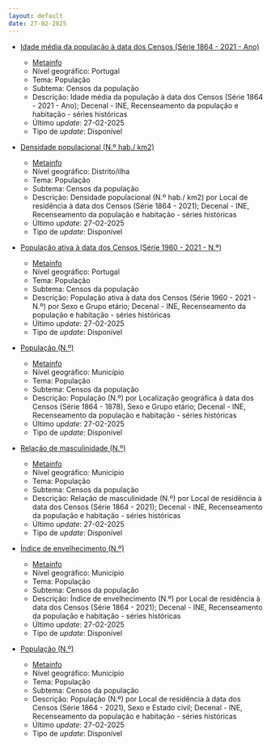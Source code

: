 ```yaml
---
layout: default
date: 27-02-2025
---
```

* [Idade média da população à data dos Censos (Série 1864 - 2021 - Ano)](https://www.ine.pt/xportal/xmain?xpid=INE&xpgid=ine_indicadores&indOcorrCod=0014355&contexto=bd&selTab=tab2)
  * [Metainfo](https://www.ine.pt/bddXplorer/htdocs/minfo.jsp?var_cd=0014355&lingua=PT)
  * Nível geográfico: Portugal
  * Tema: População
  * Subtema: Censos da população
  * Descrição: Idade média da população à data dos Censos (Série 1864 - 2021 - Ano); Decenal - INE, Recenseamento da população e habitação - séries históricas
  * Último _update_: 27-02-2025
  * Tipo de _update_: Disponível

* [Densidade populacional (N.º hab./ km2)](https://www.ine.pt/xportal/xmain?xpid=INE&xpgid=ine_indicadores&indOcorrCod=0014356&contexto=bd&selTab=tab2)
  * [Metainfo](https://www.ine.pt/bddXplorer/htdocs/minfo.jsp?var_cd=0014356&lingua=PT)
  * Nível geográfico: Distrito/ilha
  * Tema: População
  * Subtema: Censos da população
  * Descrição: Densidade populacional (N.º hab./ km2) por Local de residência à data dos Censos (Série 1864 - 2021); Decenal - INE, Recenseamento da população e habitação - séries históricas
  * Último _update_: 27-02-2025
  * Tipo de _update_: Disponível

* [População ativa à data dos Censos (Série 1960 - 2021 - N.º)](https://www.ine.pt/xportal/xmain?xpid=INE&xpgid=ine_indicadores&indOcorrCod=0014357&contexto=bd&selTab=tab2)
  * [Metainfo](https://www.ine.pt/bddXplorer/htdocs/minfo.jsp?var_cd=0014357&lingua=PT)
  * Nível geográfico: Portugal
  * Tema: População
  * Subtema: Censos da população
  * Descrição: População ativa à data dos Censos (Série 1960 - 2021 - N.º) por Sexo e Grupo etário; Decenal - INE, Recenseamento da população e habitação - séries históricas
  * Último _update_: 27-02-2025
  * Tipo de _update_: Disponível

* [População (N.º)](https://www.ine.pt/xportal/xmain?xpid=INE&xpgid=ine_indicadores&indOcorrCod=0014358&contexto=bd&selTab=tab2)
  * [Metainfo](https://www.ine.pt/bddXplorer/htdocs/minfo.jsp?var_cd=0014358&lingua=PT)
  * Nível geográfico: Município
  * Tema: População
  * Subtema: Censos da população
  * Descrição: População (N.º) por Localização geográfica à data dos Censos (Série 1864 - 1878), Sexo e Grupo etário; Decenal - INE, Recenseamento da população e habitação - séries históricas
  * Último _update_: 27-02-2025
  * Tipo de _update_: Disponível

* [Relação de masculinidade (N.º)](https://www.ine.pt/xportal/xmain?xpid=INE&xpgid=ine_indicadores&indOcorrCod=0014362&contexto=bd&selTab=tab2)
  * [Metainfo](https://www.ine.pt/bddXplorer/htdocs/minfo.jsp?var_cd=0014362&lingua=PT)
  * Nível geográfico: Município
  * Tema: População
  * Subtema: Censos da população
  * Descrição: Relação de masculinidade (N.º) por Local de residência à data dos Censos (Série 1864 - 2021); Decenal - INE, Recenseamento da população e habitação - séries históricas
  * Último _update_: 27-02-2025
  * Tipo de _update_: Disponível

* [Índice de envelhecimento (N.º)](https://www.ine.pt/xportal/xmain?xpid=INE&xpgid=ine_indicadores&indOcorrCod=0014359&contexto=bd&selTab=tab2)
  * [Metainfo](https://www.ine.pt/bddXplorer/htdocs/minfo.jsp?var_cd=0014359&lingua=PT)
  * Nível geográfico: Município
  * Tema: População
  * Subtema: Censos da população
  * Descrição: Índice de envelhecimento (N.º) por Local de residência à data dos Censos (Série 1864 - 2021); Decenal - INE, Recenseamento da população e habitação - séries históricas
  * Último _update_: 27-02-2025
  * Tipo de _update_: Disponível

* [População (N.º)](https://www.ine.pt/xportal/xmain?xpid=INE&xpgid=ine_indicadores&indOcorrCod=0014360&contexto=bd&selTab=tab2)
  * [Metainfo](https://www.ine.pt/bddXplorer/htdocs/minfo.jsp?var_cd=0014360&lingua=PT)
  * Nível geográfico: Município
  * Tema: População
  * Subtema: Censos da população
  * Descrição: População (N.º) por Local de residência à data dos Censos (Série 1864 - 2021), Sexo e Estado civil; Decenal - INE, Recenseamento da população e habitação - séries históricas
  * Último _update_: 27-02-2025
  * Tipo de _update_: Disponível

